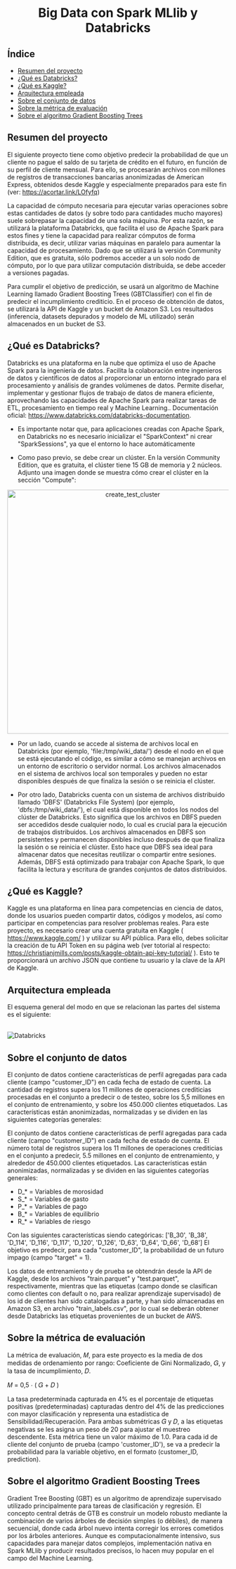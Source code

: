 <h1 align="center"> Big Data con Spark MLlib y Databricks </h1>

## Índice

- [Resumen del proyecto](#Resumen-del-proyecto)
- [¿Qué es Databricks?](#qué-es-databricks)
- [¿Qué es Kaggle?](#qué-es-kaggle)
- [Arquitectura empleada](#Arquitectura-empleada)
- [Sobre el conjunto de datos](#Sobre-el-conjunto-de-datos)
- [Sobre la métrica de evaluación](#Sobre-la-métrica-de-evaluación)
- [Sobre el algoritmo Gradient Boosting Trees](#Sobre-el-algoritmo-Gradient-Boosting-Trees)

## Resumen del proyecto
El siguiente proyecto tiene como objetivo predecir la probabilidad de que un cliente no pague el saldo de su tarjeta de crédito en el futuro, en función de su perfil de cliente mensual. Para ello, se procesarán archivos con millones de registros de transacciones bancarias anonimizadas de American Express, obtenidos desde Kaggle y especialmente preparados para este fin (ver: https://acortar.link/LOfyfq)

La capacidad de cómputo necesaria para ejecutar varias operaciones sobre estas cantidades de datos (y sobre todo para cantidades mucho mayores) suele sobrepasar la capacidad de una sola máquina. Por esta razón, se utilizará la plataforma Databricks, que facilita el uso de Apache Spark para estos fines y tiene la capacidad para realizar cómputos de forma distribuida, es decir, utilizar varias máquinas en paralelo para aumentar la capacidad de procesamiento. Dado que se utilizará la versión Community Edition, que es gratuita, sólo podremos acceder a un solo nodo de cómputo, por lo que para utilizar computación distribuida, se debe acceder a versiones pagadas.

Para cumplir el objetivo de predicción, se usará un algoritmo de Machine Learning llamado Gradient Boosting Trees (GBTClassifier) con el fin de predecir el incumplimiento crediticio. En el proceso de obtención de datos, se utilizará la API de Kaggle y un bucket de Amazon S3. Los resultados (inferencia, datasets depurados y modelo de ML utilizado) serán almacenados en un bucket de S3.

## ¿Qué es Databricks?
Databricks es una plataforma en la nube que optimiza el uso de Apache Spark para la ingeniería de datos. Facilita la colaboración entre ingenieros de datos y científicos de datos al proporcionar un entorno integrado para el procesamiento y análisis de grandes volúmenes de datos. Permite diseñar, implementar y gestionar flujos de trabajo de datos de manera eficiente, aprovechando las capacidades de Apache Spark para realizar tareas de ETL, procesamiento en tiempo real y Machine Learning.. Documentación oficial: https://www.databricks.com/databricks-documentation.

* Es importante notar que, para aplicaciones creadas con Apache Spark, en Databricks no es necesario inicializar el "SparkContext" ni crear "SparkSessions", ya que el entorno lo hace automáticamente
  
* Como paso previo, se debe crear un clúster. En la versión Community Edition, que es gratuita, el clúster tiene 15 GB de memoria y 2 núcleos. Adjunto una imagen donde se muestra cómo crear el clúster en la sección "Compute":

<p align="center">
  <img width="555" alt="create_test_cluster" src="https://github.com/user-attachments/assets/58557b47-3c53-47cb-b46f-788999920702">
</p>

* Por un lado, cuando se accede al sistema de archivos local en Databricks (por ejemplo, 'file:/tmp/wiki_data/') desde el nodo en el que se está ejecutando el código, es similar a cómo se manejan archivos en un entorno de escritorio o servidor normal. Los archivos almacenados en el sistema de archivos local son temporales y pueden no estar disponibles después de que finaliza la sesión o se reinicia el clúster.

* Por otro lado, Databricks cuenta con un sistema de archivos distribuido llamado 'DBFS' (Databricks File System) (por ejemplo, 'dbfs:/tmp/wiki_data/'), el cual está disponible en todos los nodos del clúster de Databricks. Esto significa que los archivos en DBFS pueden ser accedidos desde cualquier nodo, lo cual es crucial para la ejecución de trabajos distribuidos. Los archivos almacenados en DBFS son persistentes y permanecen disponibles incluso después de que finaliza la sesión o se reinicia el clúster. Esto hace que DBFS sea ideal para almacenar datos que necesitas reutilizar o compartir entre sesiones. Además, DBFS está optimizado para trabajar con Apache Spark, lo que facilita la lectura y escritura de grandes conjuntos de datos distribuidos.

## ¿Qué es Kaggle?
Kaggle es una plataforma en línea para competencias en ciencia de datos, donde los usuarios pueden compartir datos, códigos y modelos, así como participar en competencias para resolver problemas reales. Para este proyecto, es necesario crear una cuenta gratuita en Kaggle ( https://www.kaggle.com/ ) y utilizar su API pública. Para ello, debes solicitar la creación de tu API Token en su página web (ver totorial al respecto: https://christianjmills.com/posts/kaggle-obtain-api-key-tutorial/ ). Esto te proporcionará un archivo JSON que contiene tu usuario y la clave de la API de Kaggle.

## Arquitectura empleada
El esquema general del modo en que se relacionan las partes del sistema es el siguiente:
<br/><br/>

![Databricks](https://github.com/user-attachments/assets/8a912e9f-6cdf-43a3-8edb-fe8525dc23a7)

## Sobre el conjunto de datos
El conjunto de datos contiene características de perfil agregadas para cada cliente (campo "customer_ID") en cada fecha de estado de cuenta. La cantidad de registros supera los 11 millones de operaciones crediticias procesadas en el conjunto a predecir o de testeo, sobre los 5,5 millones en el conjunto de entrenamiento, y sobre los 450.000 clientes etiquetados. Las características están anonimizadas, normalizadas y se dividen en las siguientes categorías generales:

El conjunto de datos contiene características de perfil agregadas para cada cliente (campo "customer_ID") en cada fecha de estado de cuenta. El número total de registros supera los 11 millones de operaciones crediticias en el conjunto a predecir, 5.5 millones en el conjunto de entrenamiento, y alrededor de 450.000 clientes etiquetados. Las características están anonimizadas, normalizadas y se dividen en las siguientes categorías generales:

- D_* = Variables de morosidad
- S_* = Variables de gasto
- P_* = Variables de pago
- B_* = Variables de equilibrio
- R_* = Variables de riesgo

Con las siguientes características siendo categóricas: ['B_30', 'B_38', 'D_114', 'D_116', 'D_117', 'D_120', 'D_126', 'D_63', 'D_64', 'D_66', 'D_68'] El objetivo es predecir, para cada "customer_ID", la probabilidad de un futuro impago (campo "target" = 1).

Los datos de entrenamiento y de prueba se obtendrán desde la API de Kaggle, desde los archivos "train.parquet" y "test.parquet", respectivamente, mientras que las etiquetas (campo donde se clasifican como clientes con default o no, para realizar aprendizaje supervisado) de los id de clientes han sido catalogadas a parte, y han sido almacenadas en Amazon S3, en archivo "train_labels.csv", por lo cual se deberán obtener desde Databricks las etiquetas provenientes de un bucket de AWS.

## Sobre la métrica de evaluación
La métrica de evaluación, 𝑀, para este proyecto es la media de dos medidas de ordenamiento por rango: Coeficiente de Gini Normalizado, 𝐺, y la tasa de incumplimiento, 𝐷.

𝑀 = 0,5 ⋅ ( 𝐺 + 𝐷 )

La tasa predeterminada capturada en 4% es el porcentaje de etiquetas positivas (predeterminadas) capturadas dentro del 4% de las predicciones con mayor clasificación y representa una estadística de Sensibilidad/Recuperación. Para ambas submétricas 𝐺 y 𝐷, a las etiquetas negativas se les asigna un peso de 20 para ajustar el muestreo descendente. Esta métrica tiene un valor máximo de 1.0. Para cada id de cliente del conjunto de prueba (campo 'customer_ID'), se va a predecir la probabilidad para la variable objetivo, en el formato (customer_ID, prediction).

## Sobre el algoritmo Gradient Boosting Trees
Gradient Tree Boosting (GBT) es un algoritmo de aprendizaje supervisado utilizado principalmente para tareas de clasificación y regresión. El concepto central detrás de GTB es construir un modelo robusto mediante la combinación de varios árboles de decisión simples (o débiles), de manera secuencial, donde cada árbol nuevo intenta corregir los errores cometidos por los árboles anteriores. Aunque es computacionalmente intensivo, sus capacidades para manejar datos complejos, implementación nativa en Spark MLlib y producir resultados precisos, lo hacen muy popular en el campo del Machine Learning.


